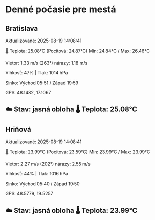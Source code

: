 ﻿# Denné počasie pre mestá

## Bratislava
Aktualizované: 2025-08-19 14:08:41

🌡️ Teplota: 25.08°C 
(Pocitová: 24.87°C)
Min: 24.84°C / Max: 26.46°C

Vietor: 1.33 m/s    (263°) 
nárazy: 1.18 m/s

Vlhkosť: 47% | Tlak: 1014 hPa

Slnko: Východ 05:51 / Západ 19:59

GPS: 48.1482, 17.1067

☁️ Stav: jasná obloha        🌡️ Teplota: 25.08°C
---

## Hriňová
Aktualizované: 2025-08-19 14:08:41

🌡️ Teplota: 23.99°C 
(Pocitová: 23.59°C)
Min: 23.99°C / Max: 23.99°C

Vietor: 2.27 m/s (202°)
nárazy: 2.55 m/s

Vlhkosť: 44% | Tlak: 1016 hPa

Slnko: Východ 05:40 / Západ 19:50

GPS: 48.5779, 19.5257

☁️ Stav: jasná obloha        🌡️ Teplota: 23.99°C
---
